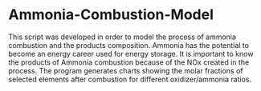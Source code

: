 # Ammonia-Combustion-Model

This script was developed in order to model the process of ammonia combustion and the products composition. Ammonia has the potential to become an energy career used for energy storage. It is important to know the products of Ammonia combustion because of the NOx created in the process. The program generates charts showing the molar fractions of selected elements after combustion for different oxidizer/ammonia ratios.

